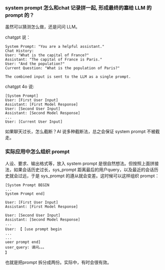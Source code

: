 ### system prompt 怎么和chat 记录拼一起, 形成最终的塞给 LLM 的 prompt 的？

虽然可以猜测怎么做，还是问问 LLM。

chatgpt 说： 
```
System Prompt: "You are a helpful assistant."
Chat History:
User: "What is the capital of France?"
Assistant: "The capital of France is Paris."
User: "And the population?"
Current Question: "What is the population of Paris?"

The combined input is sent to the LLM as a single prompt.
```

chatgpt 4o 说:
```
[System Prompt]
User: [First User Input]
Assistant: [First Model Response]
User: [Second User Input]
Assistant: [Second Model Response]
...
User: [Current User Input]
```

如果聊天过长，怎么截断？AI 说多种截断法，总之会保证 system prompt 不被截走。

### 实际应用中怎么组织 prompt
人设、要求、输出格式等，放入 system prompt 是很自然想法。但按照上面拼接法，如果会话历史过长，sys_prompt 距离最后的用户query，以及最近的会话历史就会过远，于是 sys_prompt 的遵从就会变差。这时候可以这样组织 prompt：
```
[System Prompt BEGIN
...
System Prompt end]

User: [First User Input]
Assistant: [First Model Response]

User: [Second User Input]
Assistant: [Second Model Response]
...
User: 【 [use prompt begin
...
...
ueer prompt end]
user_query: 请问。。。
】
```
也就是把prompt 拆分成两份。实际中，有时会很有效。

